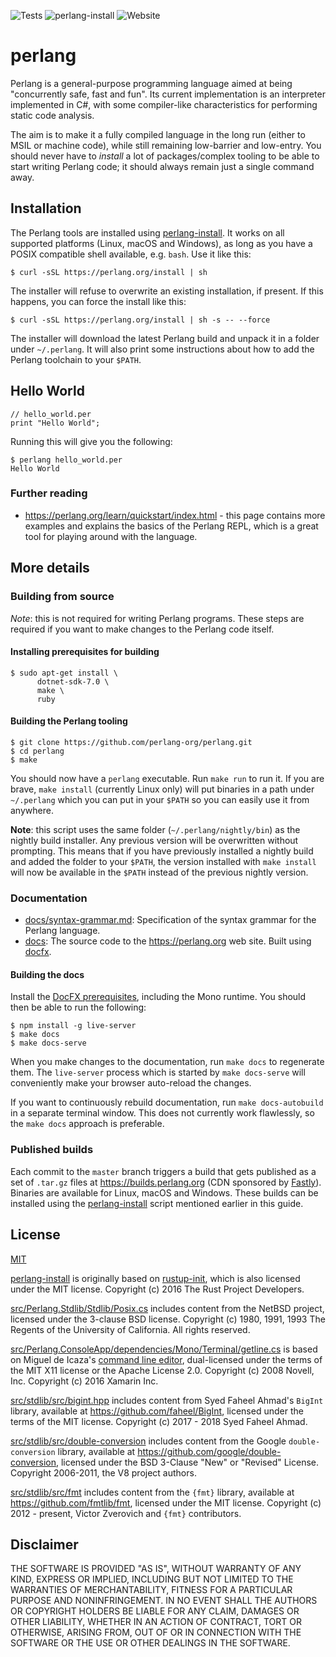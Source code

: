![Tests](https://github.com/perlang-org/perlang/actions/workflows/test.yml/badge.svg)
![perlang-install](https://github.com/perlang-org/perlang/actions/workflows/perlang-install.yml/badge.svg)
![Website](https://github.com/perlang-org/perlang/actions/workflows/website.yml/badge.svg)

# perlang

Perlang is a general-purpose programming language aimed at being "concurrently
safe, fast and fun". Its current implementation is an interpreter implemented in
C#, with some compiler-like characteristics for performing static code analysis.

The aim is to make it a fully compiled language in the long run (either to MSIL
or machine code), while still remaining low-barrier and low-entry. You should
never have to _install_ a lot of packages/complex tooling to be able to start
writing Perlang code; it should always remain just a single command away.

## Installation

The Perlang tools are installed using
[perlang-install](scripts/perlang-install). It works on all supported platforms
(Linux, macOS and Windows), as long as you have a POSIX compatible shell
available, e.g. `bash`. Use it like this:

```shell
$ curl -sSL https://perlang.org/install | sh
```

The installer will refuse to overwrite an existing installation, if present. If
this happens, you can force the install like this:

```shell
$ curl -sSL https://perlang.org/install | sh -s -- --force
```

The installer will download the latest Perlang build and unpack it in a folder
under `~/.perlang`. It will also print some instructions about how to add the
Perlang toolchain to your `$PATH`.

## Hello World

```perlang
// hello_world.per
print "Hello World";
```

Running this will give you the following:

```
$ perlang hello_world.per
Hello World
```

### Further reading

* https://perlang.org/learn/quickstart/index.html - this page contains more
  examples and explains the basics of the Perlang REPL, which is a great tool for
  playing around with the language.

## More details

### Building from source

_Note_: this is not required for writing Perlang programs. These steps are
required if you want to make changes to the Perlang code itself.

#### Installing prerequisites for building

```shell
$ sudo apt-get install \
      dotnet-sdk-7.0 \
      make \
      ruby
```

#### Building the Perlang tooling

```shell
$ git clone https://github.com/perlang-org/perlang.git
$ cd perlang
$ make
```

You should now have a `perlang` executable. Run `make run` to run it. If you are
brave, `make install` (currently Linux only) will put binaries in a path under
`~/.perlang` which you can put in your `$PATH` so you can easily use it from
anywhere.

**Note**: this script uses the same folder (`~/.perlang/nightly/bin`) as the
nightly build installer. Any previous version will be overwritten without
prompting. This means that if you have previously installed a nightly build and
added the folder to your `$PATH`, the version installed with `make install` will
now be available in the `$PATH` instead of the previous nightly version.

### Documentation

- [docs/syntax-grammar.md](docs/syntax-grammar.md): Specification of the syntax
  grammar for the Perlang language.
- [docs](docs): The source code to the https://perlang.org web site. Built using
  [docfx](https://dotnet.github.io/docfx).

#### Building the docs

Install the [DocFX
prerequisites](https://dotnet.github.io/docfx/tutorial/docfx_getting_started.html#2-use-docfx-as-a-command-line-tool),
including the Mono runtime. You should then be able to run the following:

```shell
$ npm install -g live-server
$ make docs
$ make docs-serve
```

When you make changes to the documentation, run `make docs` to regenerate them.
The `live-server` process which is started by `make docs-serve` will
conveniently make your browser auto-reload the changes.

If you want to continuously rebuild documentation, run `make docs-autobuild` in
a separate terminal window. This does not currently work flawlessly, so the
`make docs` approach is preferable.

### Published builds

Each commit to the `master` branch triggers a build that gets published as a set
of `.tar.gz` files at https://builds.perlang.org (CDN sponsored by
[Fastly](https://www.fastly.com/)). Binaries are available for Linux, macOS and
Windows. These builds can be installed using the
[perlang-install](scripts/perlang-install) script mentioned earlier in this
guide.

## License

[MIT](LICENSE)

[perlang-install](scripts/perlang-install) is originally based on
[rustup-init](https://github.com/rust-lang/rustup/blob/master/rustup-init.sh),
which is also licensed under the MIT license. Copyright (c) 2016 The Rust
Project Developers.

[src/Perlang.Stdlib/Stdlib/Posix.cs](src/Perlang.Stdlib/Stdlib/Posix.cs)
includes content from the NetBSD project, licensed under the 3-clause BSD
license. Copyright (c) 1980, 1991, 1993 The Regents of the University of
California.  All rights reserved.

[src/Perlang.ConsoleApp/dependencies/Mono/Terminal/getline.cs](src/Perlang.ConsoleApp/dependencies/Mono/Terminal/getline.cs)
is based on Miguel de Icaza's [command line
editor](https://github.com/mono/mono/blob/main/mcs/tools/csharp/getline.cs),
dual-licensed under the terms of the MIT X11 license or the Apache License 2.0.
Copyright (c) 2008 Novell, Inc. Copyright (c) 2016 Xamarin Inc.

[src/stdlib/src/bigint.hpp](src/stdlib/src/bigint.hpp) includes content from
Syed Faheel Ahmad's `BigInt` library, available at
https://github.com/faheel/BigInt, licensed under the terms of the MIT license.
Copyright (c) 2017 - 2018 Syed Faheel Ahmad.

[src/stdlib/src/double-conversion](src/stdlib/src/double-conversion) includes
content from the Google `double-conversion` library, available at
https://github.com/google/double-conversion, licensed under the BSD 3-Clause
"New" or "Revised" License. Copyright 2006-2011, the V8 project authors.

[src/stdlib/src/fmt](src/stdlib/src/fmt) includes content from the `{fmt}`
library, available at https://github.com/fmtlib/fmt, licensed under the MIT
license. Copyright (c) 2012 - present, Victor Zverovich and `{fmt}`
contributors.

## Disclaimer

THE SOFTWARE IS PROVIDED "AS IS", WITHOUT WARRANTY OF ANY KIND, EXPRESS OR
IMPLIED, INCLUDING BUT NOT LIMITED TO THE WARRANTIES OF MERCHANTABILITY,
FITNESS FOR A PARTICULAR PURPOSE AND NONINFRINGEMENT. IN NO EVENT SHALL THE
AUTHORS OR COPYRIGHT HOLDERS BE LIABLE FOR ANY CLAIM, DAMAGES OR OTHER
LIABILITY, WHETHER IN AN ACTION OF CONTRACT, TORT OR OTHERWISE, ARISING FROM,
OUT OF OR IN CONNECTION WITH THE SOFTWARE OR THE USE OR OTHER DEALINGS IN THE
SOFTWARE.
